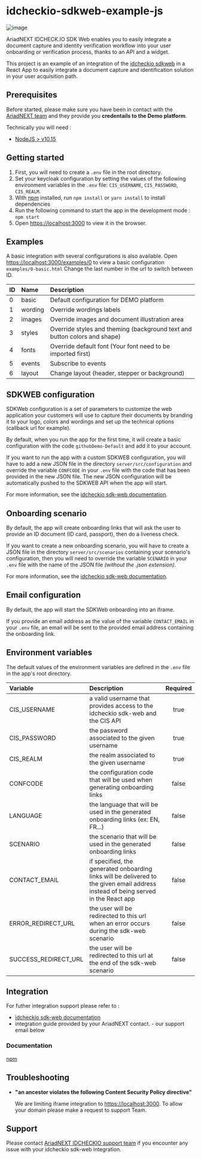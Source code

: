 # idcheckio-sdkweb-example-js

![image](https://www.ariadnext.com/wp-content/uploads/2019/01/idcheck.io-rvb.png)

AriadNEXT IDCHECK.IO SDK Web enables you to easily integrate a document capture and
identity verification workflow into your user onboarding or verification process, thanks to an
API and a widget.

This project is an example of an integration of the [idcheckio sdkweb](https://www.idcheck.io/) in a React App to easily integrate a document capture and identification solution in your user acquisition path.

## Prerequisites

Before started, please make sure you have been in contact with the [AriadNEXT team](contact+sdkwebexample@idcheck.io) and they provide you **credentails to the Demo platform**.

Technically you will need :

- [NodeJS > v10.15](https://nodejs.org/en/download/)

## Getting started

1. First, you will need to create a `.env` file in the root directory.
2. Set your keycloak configuration by setting the values of the following environment variables in the `.env` file: `CIS_USERNAME`, `CIS_PASSWORD`, `CIS_REALM`.
3. With [npm](https://npmjs.org/) installed, run `npm install` or `yarn install` to install dependencies
4. Run the following command to start the app in the development mode : `npm start`
5. Open [https://localhost:3000](https://localhost:3000) to view it in the browser.

## Examples

A basic integration with several configurations is also available.
Open [https://localhost:3000/examples/0](https://localhost:3000/examples/0) to view a basic configuration `examples/0-basic.html`
Change the last number in the url to switch between ID.

| ID  | Name    | Description                                                               |
| :-- | :------ | :------------------------------------------------------------------------ |
| 0   | basic   | Default configuration for DEMO platform                                   |
| 1   | wording | Override wordings labels                                                  |
| 2   | images  | Override images and document illustration area                            |
| 3   | styles  | Override styles and theming (background text and button colors and shape) |
| 4   | fonts   | Override default font (Your font need to be imported first)               |
| 5   | events  | Subscribe to events                                                       |
| 6   | layout  | Change layout (header, stepper or background)                             |

## SDKWEB configuration

SDKWeb configuration is a set of parameters to customize the web application your customers will use to capture their documents by branding it to your logo, colors and wordings and set up the technical options (callback url for example).

By default, when you run the app for the first time, it will create a basic configuration with the code `githubDemo-Default` and add it to your account.

If you want to run the app with a custom SDKWEB configuration, you will have to add a new JSON file in the directory `server/src/configuration` and override the variable `CONFCODE` in your `.env` file with the code that has been provided in the new JSON file.
The new JSON configuration will be automatically pushed to the SDKWEB API when the app will start.

For more information, see the [idcheckio sdk-web documentation](https://sdkweb-test.idcheck.io/rest/api/index.html#_customerconf).

## Onboarding scenario

By default, the app will create onboarding links that will ask the user to provide an ID document (ID card, passport), then do a liveness check.

If you want to create a new onboarding scenario, you will have to create a JSON file in the directory `server/src/scenarios` containing your scenario's configuration, then you will need to override the variable `SCENARIO` in your `.env` file with the name of the JSON file _(without the .json extension)_.

For more information, see the [idcheckio sdk-web documentation](https://sdkweb-test.idcheck.io/rest/api/index.html#_onboardingdefinition).

## Email configuration

By default, the app will start the SDKWeb onboarding into an iframe.

If you provide an email address as the value of the variable `CONTACT_EMAIL` in your `.env` file, an email will be sent to the provided email address containing the onboarding link.

## Environment variables

The default values of the environment variables are defined in the `.env` file in the app's root directory.

| Variable             | Description                                                                                                                        | Required |
| :------------------- | :--------------------------------------------------------------------------------------------------------------------------------- | :------: |
| CIS_USERNAME         | a valid username that provides access to the idcheckio sdk-web and the CIS API                                                     |   true   |
| CIS_PASSWORD         | the password associated to the given username                                                                                      |   true   |
| CIS_REALM            | the realm associated to the given username                                                                                         |   true   |
| CONFCODE             | the configuration code that will be used when generating onboarding links                                                          |  false   |
| LANGUAGE             | the language that will be used in the generated onboarding links (ex: EN, FR...)                                                   |  false   |
| SCENARIO             | the scenario that will be used in the generated onboarding links                                                                   |  false   |
| CONTACT_EMAIL        | if specified, the generated onboarding links will be delivered to the given email address instead of being served in the React app |  false   |
| ERROR_REDIRECT_URL   | the user will be redirected to this url when an error occurs during the sdk-web scenario                                           |  false   |
| SUCCESS_REDIRECT_URL | the user will be redirected to this url at the end of the sdk-web scenario                                                         |  false   |

## Integration

For futher integration support please refer to :

- [idcheckio sdk-web documentation](https://sdkweb-test.idcheck.io/rest/api/index.html)
- integration guide provided by your AriadNEXT contact. - our support email below

### Documentation

[npm](https://www.npmjs.com/package/idcheckio-sdk)

## Troubleshooting

- **"an ancestor violates the following Content Security Policy directive"**

  We are limiting iframe integration to <https://localhost:3000>.
  To allow your domain please make a request to support Team.

## Support

Please contact [AriadNEXT IDCHECKIO support team](contact+sdkwebexample@idcheck.io) if you encounter any issue with your idcheckio sdk-web integration.
